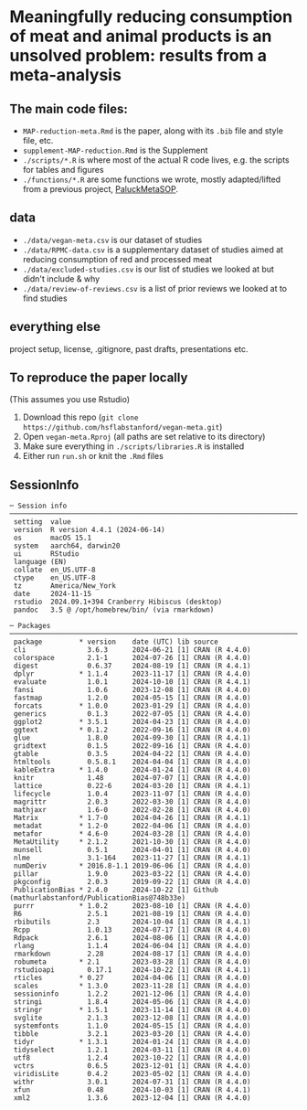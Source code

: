 # Meaningfully reducing consumption of meat and animal products is an unsolved problem: results from a meta-analysis


## The main code files:
  * `MAP-reduction-meta.Rmd` is the paper, along with its `.bib` file and style file, etc. 
  * `supplement-MAP-reduction.Rmd` is the Supplement
  * `./scripts/*.R` is where most of the actual R code lives, e.g. the scripts for tables and figures
  * `./functions/*.R` are some functions we wrote, mostly adapted/lifted from a previous project, [PaluckMetaSOP](https://github.com/setgree/PaluckMetaSOP).

## data
  * `./data/vegan-meta.csv`  is our dataset of studies
  * `./data/RPMC-data.csv` is a supplementary dataset of studies aimed at reducing consumption of red and processed meat
  * `./data/excluded-studies.csv` is our list of studies we looked at but didn't include & why
  * `./data/review-of-reviews.csv` is a list of prior reviews we looked at to find studies
  
## everything else
project setup, license, .gitignore, past drafts, presentations etc.

## To reproduce the paper locally
(This assumes you use Rstudio)
1. Download this repo (`git clone https://github.com/hsflabstanford/vegan-meta.git`)
2. Open `vegan-meta.Rproj` (all paths are set relative to its directory)
3. Make sure everything in `./scripts/libraries.R` is installed
4. Either run `run.sh` or knit the `.Rmd` files

## SessionInfo
```
─ Session info ─────────────────────────────────────────────────────────────────────────────────────────────────────────────
 setting  value
 version  R version 4.4.1 (2024-06-14)
 os       macOS 15.1
 system   aarch64, darwin20
 ui       RStudio
 language (EN)
 collate  en_US.UTF-8
 ctype    en_US.UTF-8
 tz       America/New_York
 date     2024-11-15
 rstudio  2024.09.1+394 Cranberry Hibiscus (desktop)
 pandoc   3.5 @ /opt/homebrew/bin/ (via rmarkdown)

─ Packages ─────────────────────────────────────────────────────────────────────────────────────────────────────────────────
 package         * version    date (UTC) lib source
 cli               3.6.3      2024-06-21 [1] CRAN (R 4.4.0)
 colorspace        2.1-1      2024-07-26 [1] CRAN (R 4.4.0)
 digest            0.6.37     2024-08-19 [1] CRAN (R 4.4.1)
 dplyr           * 1.1.4      2023-11-17 [1] CRAN (R 4.4.0)
 evaluate          1.0.1      2024-10-10 [1] CRAN (R 4.4.1)
 fansi             1.0.6      2023-12-08 [1] CRAN (R 4.4.0)
 fastmap           1.2.0      2024-05-15 [1] CRAN (R 4.4.0)
 forcats         * 1.0.0      2023-01-29 [1] CRAN (R 4.4.0)
 generics          0.1.3      2022-07-05 [1] CRAN (R 4.4.0)
 ggplot2         * 3.5.1      2024-04-23 [1] CRAN (R 4.4.0)
 ggtext          * 0.1.2      2022-09-16 [1] CRAN (R 4.4.0)
 glue              1.8.0      2024-09-30 [1] CRAN (R 4.4.1)
 gridtext          0.1.5      2022-09-16 [1] CRAN (R 4.4.0)
 gtable            0.3.5      2024-04-22 [1] CRAN (R 4.4.0)
 htmltools         0.5.8.1    2024-04-04 [1] CRAN (R 4.4.0)
 kableExtra      * 1.4.0      2024-01-24 [1] CRAN (R 4.4.0)
 knitr             1.48       2024-07-07 [1] CRAN (R 4.4.0)
 lattice           0.22-6     2024-03-20 [1] CRAN (R 4.4.1)
 lifecycle         1.0.4      2023-11-07 [1] CRAN (R 4.4.0)
 magrittr          2.0.3      2022-03-30 [1] CRAN (R 4.4.0)
 mathjaxr          1.6-0      2022-02-28 [1] CRAN (R 4.4.0)
 Matrix          * 1.7-0      2024-04-26 [1] CRAN (R 4.4.1)
 metadat         * 1.2-0      2022-04-06 [1] CRAN (R 4.4.0)
 metafor         * 4.6-0      2024-03-28 [1] CRAN (R 4.4.0)
 MetaUtility     * 2.1.2      2021-10-30 [1] CRAN (R 4.4.0)
 munsell           0.5.1      2024-04-01 [1] CRAN (R 4.4.0)
 nlme              3.1-164    2023-11-27 [1] CRAN (R 4.4.1)
 numDeriv        * 2016.8-1.1 2019-06-06 [1] CRAN (R 4.4.0)
 pillar            1.9.0      2023-03-22 [1] CRAN (R 4.4.0)
 pkgconfig         2.0.3      2019-09-22 [1] CRAN (R 4.4.0)
 PublicationBias * 2.4.0      2024-10-22 [1] Github (mathurlabstanford/PublicationBias@748b33e)
 purrr           * 1.0.2      2023-08-10 [1] CRAN (R 4.4.0)
 R6                2.5.1      2021-08-19 [1] CRAN (R 4.4.0)
 rbibutils         2.3        2024-10-04 [1] CRAN (R 4.4.1)
 Rcpp              1.0.13     2024-07-17 [1] CRAN (R 4.4.0)
 Rdpack            2.6.1      2024-08-06 [1] CRAN (R 4.4.0)
 rlang             1.1.4      2024-06-04 [1] CRAN (R 4.4.0)
 rmarkdown         2.28       2024-08-17 [1] CRAN (R 4.4.0)
 robumeta        * 2.1        2023-03-28 [1] CRAN (R 4.4.0)
 rstudioapi        0.17.1     2024-10-22 [1] CRAN (R 4.4.1)
 rticles         * 0.27       2024-04-06 [1] CRAN (R 4.4.0)
 scales          * 1.3.0      2023-11-28 [1] CRAN (R 4.4.0)
 sessioninfo       1.2.2      2021-12-06 [1] CRAN (R 4.4.0)
 stringi           1.8.4      2024-05-06 [1] CRAN (R 4.4.0)
 stringr         * 1.5.1      2023-11-14 [1] CRAN (R 4.4.0)
 svglite           2.1.3      2023-12-08 [1] CRAN (R 4.4.0)
 systemfonts       1.1.0      2024-05-15 [1] CRAN (R 4.4.0)
 tibble            3.2.1      2023-03-20 [1] CRAN (R 4.4.0)
 tidyr           * 1.3.1      2024-01-24 [1] CRAN (R 4.4.0)
 tidyselect        1.2.1      2024-03-11 [1] CRAN (R 4.4.0)
 utf8              1.2.4      2023-10-22 [1] CRAN (R 4.4.0)
 vctrs             0.6.5      2023-12-01 [1] CRAN (R 4.4.0)
 viridisLite       0.4.2      2023-05-02 [1] CRAN (R 4.4.0)
 withr             3.0.1      2024-07-31 [1] CRAN (R 4.4.0)
 xfun              0.48       2024-10-03 [1] CRAN (R 4.4.1)
 xml2              1.3.6      2023-12-04 [1] CRAN (R 4.4.0)
 ```


